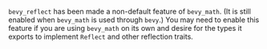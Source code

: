 `bevy_reflect` has been made a non-default feature of `bevy_math`. (It is still enabled when `bevy_math` is used through `bevy`.) You may need to enable this feature if you are using `bevy_math` on its own and desire for the types it exports to implement `Reflect` and other reflection traits.
